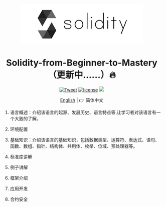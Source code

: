 <p align="center">
    <img src="./pics/logo.png">
</p>

<h1 align="center">Solidity-from-Beginner-to-Mastery（更新中……）🔥</h1>

<div align="center">

[![Tweet][tweet-image]][tweet-url] [![license][license-image]][license-url] ![](https://img.shields.io/github/stars/theRunCom/Solidity-from-Beginner-to-Mastery?style=plastic)

[English](README.md) | 👉 简体中文

[tweet-image]: https://img.shields.io/twitter/url/http/shields.io.svg?style=social

[tweet-url]: https://twitter.com/the_RunCom

[license-image]: http://img.shields.io/badge/license-MIT-blue.svg

[license-url]: https://github.com/theRunCom/Solidity-from-Beginner-to-Mastery/blob/master/LICENSE

</div>

1. 语言概述：介绍该语言的起源、发展历史、语言特点等,让学习者对该语言有一个大致的了解。

2. 环境配置

3. 基础知识：介绍该语言的基础知识，包括数据类型、运算符、表达式、语句、函数、数组、指针、结构体、共用体、枚举、位域、预处理器等。

4. 标准库讲解

5. 例子讲解

6. 框架介绍

7. 应用开发

8. 合约安全